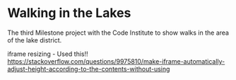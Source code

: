 # Walking in the Lakes

The third Milestone project with the Code Institute to show walks in the area of the lake district.

iframe resizing - Used this!!
https://stackoverflow.com/questions/9975810/make-iframe-automatically-adjust-height-according-to-the-contents-without-using